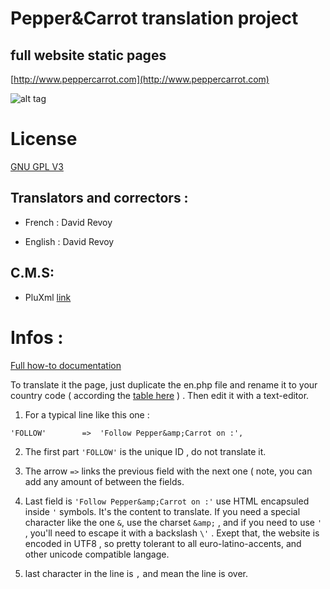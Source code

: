 # Pepper&Carrot translation project
## full website static pages
[http://www.peppercarrot.com](http://www.peppercarrot.com)

![alt tag](http://www.peppercarrot.com/data/images/lab/2015-03-02_tuto-translation/2015-03-01_g_about-website.jpg)


License
=======

[GNU GPL V3](http://www.gnu.org/copyleft/gpl.html)

## Translators and correctors : 

* French     : David Revoy

* English    : David Revoy


## C.M.S:

* PluXml
[link](http://www.pluxml.org/)


Infos :
=======

[Full how-to documentation](http://www.peppercarrot.com/fr/article267/how-to-add-a-translation-or-a-correction)

To translate it the page, just duplicate the en.php file and rename it to your country code ( according the [table here](http://www.w3schools.com/tags/ref_language_codes.asp) ) . Then edit it with a text-editor. 

1. For a typical line like this one :

``` 'FOLLOW'        =>  'Follow Pepper&amp;Carrot on :', ```

2. The first part ``` 'FOLLOW' ```  is the unique ID , do not translate it. 

3. The arrow ``` => ``` links the previous field with the next one ( note, you can add any amount of <spacebar> between the fields.

4. Last field is ```'Follow Pepper&amp;Carrot on :'``` use HTML encapsuled inside ```'``` symbols. It's the content to translate. If you need a special character like the one ```&```, use the charset ```&amp;``` , and if you need to use ```'``` , you'll need to escape it with a backslash ```\'``` . Exept that, the website is encoded in UTF8 , so pretty tolerant to all euro-latino-accents, and other unicode compatible langage.

5. last character in the line is ```,``` and mean the line is over. 



 

